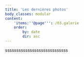 ```yaml
---
title: 'Les dernières photos'
body_classes: modular
content:
    'items:''@page''': /03.galerie
    order:
        by: date
        dir: asc
---
```


ssssssssssssssssssssssssssss